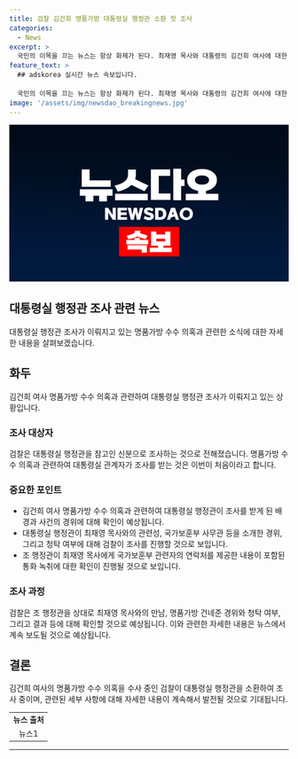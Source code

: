 ```yaml
---
title: 검찰 김건희 명품가방 대통령실 행정관 소환 첫 조사
categories:
  - News
excerpt: >
  국민의 이목을 끄는 뉴스는 항상 화제가 된다. 최재영 목사와 대통령의 김건희 여사에 대한 수사, 그리고 관련된 핵심 인물들의 이야기가 이어지고 있다. 검찰이 대통령실 행정관을 조사하는 등 사건의 전말이 터져나오고 있는 가운데, 최 목사의 주장과 통화 녹취 내용이 주목받고 있다. 명품가방을 건네고 연락한 경위와 그에 따른 결과 등이 수사될 것으로 보인다. 클릭해서 자세한 내용을 확인해보자.
feature_text: >
  ## adskorea 실시간 뉴스 속보입니다.

  국민의 이목을 끄는 뉴스는 항상 화제가 된다. 최재영 목사와 대통령의 김건희 여사에 대한 수사, 그리고 관련된 핵심 인물들의 이야기가 이어지고 있다. 검찰이 대통령실 행정관을 조사하는 등 사건의 전말이 터져나오고 있는 가운데, 최 목사의 주장과 통화 녹취 내용이 주목받고 있다. 명품가방을 건네고 연락한 경위와 그에 따른 결과 등이 수사될 것으로 보인다. 클릭해서 자세한 내용을 확인해보자.
image: '/assets/img/newsdao_breakingnews.jpg'
---
```


<p><img src="/assets/img/newsdao_breakingnews.jpg" alt="adskorea 속보" /></p>

<h2 data-ke-size="size26">대통령실 행정관 조사 관련 뉴스</h2>

<p data-ke-size="size16">대통령실 행정관 조사가 이뤄지고 있는 명품가방 수수 의혹과 관련한 소식에 대한 자세한 내용을 살펴보겠습니다.</p>

<h2>화두</h2>

<p data-ke-size="size16">김건희 여사 명품가방 수수 의혹과 관련하여 대통령실 행정관 조사가 이뤄지고 있는 상황입니다.</p>

<h3>조사 대상자</h3>

<p data-ke-size="size16">검찰은 대통령실 행정관을 참고인 신분으로 조사하는 것으로 전해졌습니다. 명품가방 수수 의혹과 관련하여 대통령실 관계자가 조사를 받는 것은 이번이 처음이라고 합니다.</p>

<h3>중요한 포인트</h3>

<ul>
  <li>김건희 여사 명품가방 수수 의혹과 관련하여 대통령실 행정관이 조사를 받게 된 배경과 사건의 경위에 대해 확인이 예상됩니다.</li>
  <li>대통령실 행정관이 최재영 목사와의 관련성, 국가보훈부 사무관 등을 소개한 경위, 그리고 청탁 여부에 대해 검찰이 조사를 진행할 것으로 보입니다.</li>
  <li>조 행정관이 최재영 목사에게 국가보훈부 관련자의 연락처를 제공한 내용이 포함된 통화 녹취에 대한 확인이 진행될 것으로 보입니다.</li>
</ul>

<h3>조사 과정</h3>

<p data-ke-size="size16">검찰은 조 행정관을 상대로 최재영 목사와의 만남, 명품가방 건네준 경위와 청탁 여부, 그리고 결과 등에 대해 확인할 것으로 예상됩니다. 이와 관련한 자세한 내용은 뉴스에서 계속 보도될 것으로 예상됩니다.</p>

<h2>결론</h2>

<p data-ke-size="size16">김건희 여사의 명품가방 수수 의혹을 수사 중인 검찰이 대통령실 행정관을 소환하여 조사 중이며, 관련된 세부 사항에 대해 자세한 내용이 계속해서 발전될 것으로 기대됩니다.</p>

<table>
  <tr>
    <td style="text-align: center; height: 17px;"><b>뉴스 출처</b></td>
  </tr>
  <tr>
    <td style="text-align: center; height: 17px;">뉴스1</td>
  </tr>
</table>

<hr>

